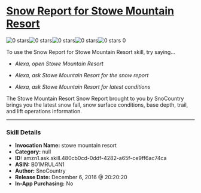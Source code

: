 # [Snow Report for Stowe Mountain Resort](http://alexa.amazon.com/#skills/amzn1.ask.skill.480cb0cd-0ddf-4282-a65f-ce9ff6ac74ca)
![0 stars](../../images/ic_star_border_black_18dp_1x.png)![0 stars](../../images/ic_star_border_black_18dp_1x.png)![0 stars](../../images/ic_star_border_black_18dp_1x.png)![0 stars](../../images/ic_star_border_black_18dp_1x.png)![0 stars](../../images/ic_star_border_black_18dp_1x.png) 0

To use the Snow Report for Stowe Mountain Resort skill, try saying...

* *Alexa, open Stowe Mountain Resort*

* *Alexa, ask Stowe Mountain Resort for the snow report*

* *Alexa, ask Stowe Mountain Resort for latest conditions*

The Stowe Mountain Resort Snow Report brought to you by SnoCountry brings you the latest snow fall, snow surface conditions,  base depth, trail, and lift operations information.

***

### Skill Details

* **Invocation Name:** stowe mountain resort
* **Category:** null
* **ID:** amzn1.ask.skill.480cb0cd-0ddf-4282-a65f-ce9ff6ac74ca
* **ASIN:** B01MRUL4N1
* **Author:** SnoCountry
* **Release Date:** December 6, 2016 @ 20:20:20
* **In-App Purchasing:** No

